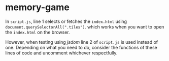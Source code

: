 # memory-game

In `script.js`, line 1 selects or fetches the `index.html` using ```document.querySelectorAll(".tiles")```.
which works when you want to open the `index.html` on the browser. 

However, when testing using *jsdom* line 2 of `script.js` is used instead of one. Depending on what you need to do, consider the functions of these lines of code and uncomment whichever respectfully.
